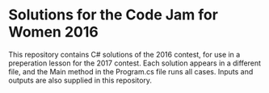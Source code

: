 # Solutions for the Code Jam for Women 2016
This repository contains C# solutions of the 2016 contest, for use in a preperation lesson for the 2017 contest.
Each solution appears in a different file, and the Main method in the Program.cs file runs all cases.
Inputs and outputs are also supplied in this repository.